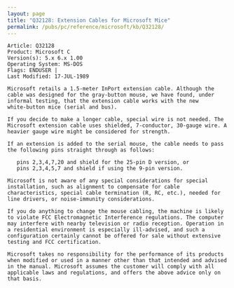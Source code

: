 ```yaml
---
layout: page
title: "Q32128: Extension Cables for Microsoft Mice"
permalink: /pubs/pc/reference/microsoft/kb/Q32128/
---
```


	Article: Q32128
	Product: Microsoft C
	Version(s): 5.x 6.x 1.00
	Operating System: MS-DOS
	Flags: ENDUSER |
	Last Modified: 17-JUL-1989
	
	Microsoft retails a 1.5-meter InPort extension cable. Although the
	cable was designed for the gray-button mouse, we have found, under
	informal testing, that the extension cable works with the new
	white-button mice (serial and bus).
	
	If you decide to make a longer cable, special wire is not needed. The
	Microsoft extension cable uses shielded, 7-conductor, 30-gauge wire. A
	heavier gauge wire might be considered for strength.
	
	If an extension is added to the serial mouse, the cable needs to pass
	the following pins straight through as follows:
	
	   pins 2,3,4,7,20 and shield for the 25-pin D version, or
	   pins 2,3,4,5,7 and shield if using the 9-pin version.
	
	Microsoft is not aware of any special considerations for special
	installation, such as alignment to compensate for cable
	characteristics, special cable termination (R, RC, etc.), needed for
	line drivers, or noise-immunity considerations.
	
	If you do anything to change the mouse cabling, the machine is likely
	to violate FCC Electromagnetic Interference regulations. The computer
	may interfere with nearby television or radio reception. Operation in
	a residential environment is especially ill-advised, and such a
	configuration certainly cannot be offered for sale without extensive
	testing and FCC certification.
	
	Microsoft takes no responsibility for the performance of its products
	when modified or used in a manner other than that intended and advised
	in the manual. Microsoft assumes the customer will comply with all
	applicable laws and regulations, and offers the above advice only on
	that basis.

